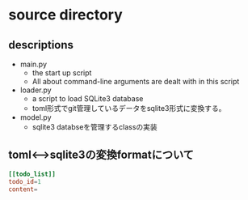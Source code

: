 # source directory

## descriptions

- main.py
  - the start up script
  - All about command-line arguments are dealt with in this script
- loader.py
  - a script to load SQLite3 database
  - toml形式でgit管理しているデータをsqlite3形式に変換する。
- model.py
  - sqlite3 databseを管理するclassの実装

## toml<-->sqlite3の変換formatについて

```toml
[[todo_list]]
todo_id=1
content=
```
